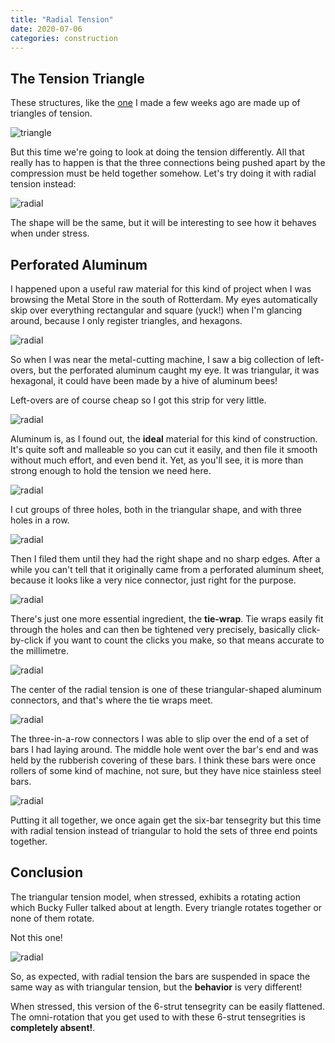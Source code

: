 ```yaml
---
title: "Radial Tension"
date: 2020-07-06
categories: construction
---
```


## The Tension Triangle

These structures, like the [one](http://localhost:4000/construction/2020/06/15/prefab-tension-1) I made a few weeks ago are made up of triangles of tension. 

![triangle][triangle]

But this time we're going to look at doing the tension differently.  All that really has to happen is that the three connections being pushed apart by the compression must be held together somehow. Let's try doing it with radial tension instead:

![radial][radial-1]

The shape will be the same, but it will be interesting to see how it behaves when under stress.

## Perforated Aluminum

I happened upon a useful raw material for this kind of project when I was browsing the Metal Store in the south of Rotterdam. My eyes automatically skip over everything rectangular and square (yuck!) when I'm glancing around, because I only register triangles, and hexagons.

![radial][radial-0]

So when I was near the metal-cutting machine, I saw a big collection of left-overs, but the perforated aluminum caught my eye. It was triangular, it was hexagonal, it could have been made by a hive of aluminum bees!

Left-overs are of course cheap so I got this strip for very little.

![radial][radial-b]

Aluminum is, as I found out, the **ideal** material for this kind of construction. It's quite soft and malleable so you can cut it easily, and then file it smooth without much effort, and even bend it. Yet, as you'll see, it is more than strong enough to hold the tension we need here.

![radial][radial-d]

I cut groups of three holes, both in the triangular shape, and with three holes in a row. 

![radial][radial-c]

Then I filed them until they had the right shape and no sharp edges. After a while you can't tell that it originally came from a perforated aluminum sheet, because it looks like a very nice connector, just right for the purpose.

![radial][radial-e]

There's just one more essential ingredient, the **tie-wrap**. Tie wraps easily fit through the holes and can then be tightened very precisely, basically click-by-click if you want to count the clicks you make, so that means accurate to the millimetre.

![radial][radial-h]

The center of the radial tension is one of these triangular-shaped aluminum connectors, and that's where the tie wraps meet.

![radial][radial-j]

The three-in-a-row connectors I was able to slip over the end of a set of bars I had laying around. The middle hole went over the bar's end and was held by the rubberish covering of these bars. I think these bars were once rollers of some kind of machine, not sure, but they have nice stainless steel bars.

![radial][radial-x]

Putting it all together, we once again get the six-bar tensegrity but this time with radial tension instead of triangular to hold the sets of three end points together.

## Conclusion

The triangular tension model, when stressed, exhibits a rotating action which Bucky Fuller talked about at length. Every triangle rotates together or none of them rotate.

Not this one!

![radial][radial-y]

So, as expected, with radial tension the bars are suspended in space the same way as with triangular tension, but the **behavior** is very different! 

When stressed, this version of the 6-strut tensegrity can be easily flattened. The omni-rotation that you get used to with these 6-strut tensegrities is **completely absent!**.

[triangle]: https://pretenst.com/images/2020-06/final-3.jpg
[radial-1]: https://pretenst.com/images/2020-07/radial-1.jpg
[radial-0]: https://pretenst.com/images/2020-07/radial-0.jpg
[radial-b]: https://pretenst.com/images/2020-07/radial-b.jpg
[radial-c]: https://pretenst.com/images/2020-07/radial-c.jpg
[radial-d]: https://pretenst.com/images/2020-07/radial-d.jpg
[radial-e]: https://pretenst.com/images/2020-07/radial-e.jpg
[radial-h]: https://pretenst.com/images/2020-07/radial-h.jpg
[radial-j]: https://pretenst.com/images/2020-07/radial-j.jpg
[radial-x]: https://pretenst.com/images/2020-07/radial-x.jpg
[radial-y]: https://pretenst.com/images/2020-07/radial-y.jpg
